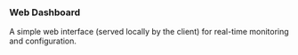 ### Web Dashboard
A simple web interface (served locally by the client) for real-time monitoring and configuration.
